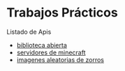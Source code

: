 <!DOCTYPE html>
<html lang="es">
  <head>
    <meta charset="utf-8">
    <title>Hola Mundo!</title>
  </head>
  <body>
    <h1>Trabajos Prácticos</h1>
    <p>Listado de Apis</p>
    <ul>
      <li><a href="bibliotecaabierta.html">biblioteca abierta</a></li>
      <li><a href="minecraft.html">servidores de minecraft</a></li>
      <li><a href="zorros.html">imagenes aleatorias de zorros</a></li>
  </ul>
  </body>
</html>
